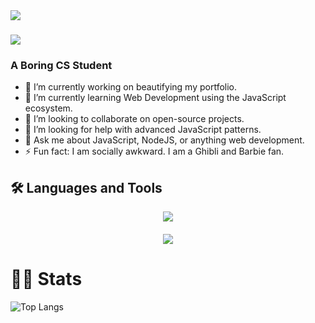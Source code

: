 <img align="left" src="https://visitor-badge.laobi.icu/badge?page_id=acaxoxo.acaxoxo" />

<h1 align="left">
    <img src="https://readme-typing-svg.herokuapp.com/?font=Righteous&size=35&center=true&vCenter=true&width=500&height=70&duration=4000&lines=Hi+There!+👋;+I'm+acaxoxo!;" />
</h1>
<h3 align="left">A Boring CS Student</h3>

- 🔭 I’m currently working on beautifying my portfolio.
- 🌱 I’m currently learning Web Development using the JavaScript ecosystem.
- 👯 I’m looking to collaborate on open-source projects.
- 🤔 I’m looking for help with advanced JavaScript patterns.
- 💬 Ask me about JavaScript, NodeJS, or anything web development.
- ⚡ Fun fact: I am socially awkward. I am a Ghibli and Barbie fan.

## 🛠️ Languages and Tools
<div align="center">
    <div style="margin-bottom: 20px;">
        <img src="https://skillicons.dev/icons?i=bootstrap,html,css,vscode,github,tailwind,git" />
    </div>
    <div>
        <img src="https://skillicons.dev/icons?i=nodejs,javascript,express,cs,jquery,npm,postgres,postman" />
    </div>
</div>

# 🧑‍💻 Stats
<img src="https://github-readme-stats.vercel.app/api/top-langs/?username=acaxoxo&layout=compact&theme=radical" alt="Top Langs">
